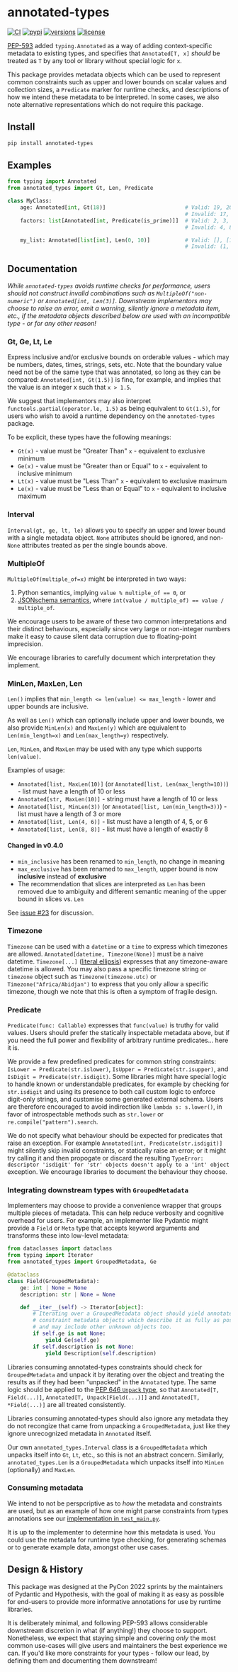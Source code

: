 # annotated-types

[![CI](https://github.com/annotated-types/annotated-types/workflows/CI/badge.svg?event=push)](https://github.com/annotated-types/annotated-types/actions?query=event%3Apush+branch%3Amain+workflow%3ACI)
[![pypi](https://img.shields.io/pypi/v/annotated-types.svg)](https://pypi.python.org/pypi/annotated-types)
[![versions](https://img.shields.io/pypi/pyversions/annotated-types.svg)](https://github.com/annotated-types/annotated-types)
[![license](https://img.shields.io/github/license/annotated-types/annotated-types.svg)](https://github.com/annotated-types/annotated-types/blob/main/LICENSE)

[PEP-593](https://peps.python.org/pep-0593/) added `typing.Annotated` as a way of
adding context-specific metadata to existing types, and specifies that
`Annotated[T, x]` _should_ be treated as `T` by any tool or library without special
logic for `x`.

This package provides metadata objects which can be used to represent common
constraints such as upper and lower bounds on scalar values and collection sizes,
a `Predicate` marker for runtime checks, and
descriptions of how we intend these metadata to be interpreted. In some cases,
we also note alternative representations which do not require this package.

## Install

```bash
pip install annotated-types
```

## Examples

```python
from typing import Annotated
from annotated_types import Gt, Len, Predicate

class MyClass:
    age: Annotated[int, Gt(18)]                         # Valid: 19, 20, ...
                                                        # Invalid: 17, 18, "19", 19.0, ...
    factors: list[Annotated[int, Predicate(is_prime)]]  # Valid: 2, 3, 5, 7, 11, ...
                                                        # Invalid: 4, 8, -2, 5.0, "prime", ...

    my_list: Annotated[list[int], Len(0, 10)]           # Valid: [], [10, 20, 30, 40, 50]
                                                        # Invalid: (1, 2), ["abc"], [0] * 20
```

## Documentation

_While `annotated-types` avoids runtime checks for performance, users should not
construct invalid combinations such as `MultipleOf("non-numeric")` or `Annotated[int, Len(3)]`.
Downstream implementors may choose to raise an error, emit a warning, silently ignore
a metadata item, etc., if the metadata objects described below are used with an
incompatible type - or for any other reason!_

### Gt, Ge, Lt, Le

Express inclusive and/or exclusive bounds on orderable values - which may be numbers,
dates, times, strings, sets, etc. Note that the boundary value need not be of the
same type that was annotated, so long as they can be compared: `Annotated[int, Gt(1.5)]`
is fine, for example, and implies that the value is an integer x such that `x > 1.5`.

We suggest that implementors may also interpret `functools.partial(operator.le, 1.5)`
as being equivalent to `Gt(1.5)`, for users who wish to avoid a runtime dependency on
the `annotated-types` package.

To be explicit, these types have the following meanings:

* `Gt(x)` - value must be "Greater Than" `x` - equivalent to exclusive minimum
* `Ge(x)` - value must be "Greater than or Equal" to `x` - equivalent to inclusive minimum
* `Lt(x)` - value must be "Less Than" `x` - equivalent to exclusive maximum
* `Le(x)` - value must be "Less than or Equal" to `x` - equivalent to inclusive maximum

### Interval

`Interval(gt, ge, lt, le)` allows you to specify an upper and lower bound with a single
metadata object. `None` attributes should be ignored, and non-`None` attributes
treated as per the single bounds above.

### MultipleOf

`MultipleOf(multiple_of=x)` might be interpreted in two ways:

1. Python semantics, implying `value % multiple_of == 0`, or
2. [JSONschema semantics](https://json-schema.org/draft/2020-12/json-schema-validation.html#rfc.section.6.2.1),
   where `int(value / multiple_of) == value / multiple_of`.

We encourage users to be aware of these two common interpretations and their
distinct behaviours, especially since very large or non-integer numbers make
it easy to cause silent data corruption due to floating-point imprecision.

We encourage libraries to carefully document which interpretation they implement.

### MinLen, MaxLen, Len

`Len()` implies that `min_length <= len(value) <= max_length` - lower and upper bounds are inclusive.

As well as `Len()` which can optionally include upper and lower bounds, we also
provide `MinLen(x)` and `MaxLen(y)` which are equivalent to `Len(min_length=x)`
and `Len(max_length=y)` respectively.

`Len`, `MinLen`, and `MaxLen` may be used with any type which supports `len(value)`.

Examples of usage:

* `Annotated[list, MaxLen(10)]` (or `Annotated[list, Len(max_length=10))`) - list must have a length of 10 or less
* `Annotated[str, MaxLen(10)]` - string must have a length of 10 or less
* `Annotated[list, MinLen(3))` (or `Annotated[list, Len(min_length=3))`) - list must have a length of 3 or more
* `Annotated[list, Len(4, 6)]` - list must have a length of 4, 5, or 6
* `Annotated[list, Len(8, 8)]` - list must have a length of exactly 8

#### Changed in v0.4.0

* `min_inclusive` has been renamed to `min_length`, no change in meaning
* `max_exclusive` has been renamed to `max_length`, upper bound is now **inclusive** instead of **exclusive**
* The recommendation that slices are interpreted as `Len` has been removed due to ambiguity and different semantic
  meaning of the upper bound in slices vs. `Len`

See [issue #23](https://github.com/annotated-types/annotated-types/issues/23) for discussion.

### Timezone

`Timezone` can be used with a `datetime` or a `time` to express which timezones
are allowed. `Annotated[datetime, Timezone(None)]` must be a naive datetime.
`Timezone[...]` ([literal ellipsis](https://docs.python.org/3/library/constants.html#Ellipsis))
expresses that any timezone-aware datetime is allowed. You may also pass a specific
timezone string or `timezone` object such as `Timezone(timezone.utc)` or
`Timezone("Africa/Abidjan")` to express that you only allow a specific timezone,
though we note that this is often a symptom of fragile design.

### Predicate

`Predicate(func: Callable)` expresses that `func(value)` is truthy for valid values.
Users should prefer the statically inspectable metadata above, but if you need
the full power and flexibility of arbitrary runtime predicates... here it is.

We provide a few predefined predicates for common string constraints:
`IsLower = Predicate(str.islower)`, `IsUpper = Predicate(str.isupper)`, and
`IsDigit = Predicate(str.isdigit)`.
Some libraries might have special logic to handle known or understandable predicates,
for example by checking for `str.isdigit` and using its presence to both call custom
logic to enforce digit-only strings, and customise some generated external schema.
Users are therefore encouraged to avoid indirection like `lambda s: s.lower()`, in
favor of introspectable methods such as `str.lower` or `re.compile("pattern").search`.

We do not specify what behaviour should be expected for predicates that raise
an exception.  For example `Annotated[int, Predicate(str.isdigit)]` might silently
skip invalid constraints, or statically raise an error; or it might try calling it
and then propogate or discard the resulting
`TypeError: descriptor 'isdigit' for 'str' objects doesn't apply to a 'int' object`
exception.  We encourage libraries to document the behaviour they choose.

### Integrating downstream types with `GroupedMetadata`

Implementers may choose to provide a convenience wrapper that groups multiple pieces of metadata.
This can help reduce verbosity and cognitive overhead for users.
For example, an implementer like Pydantic might provide a `Field` or `Meta` type that accepts keyword arguments and transforms these into low-level metadata:

```python
from dataclasses import dataclass
from typing import Iterator
from annotated_types import GroupedMetadata, Ge

@dataclass
class Field(GroupedMetadata):
    ge: int | None = None
    description: str | None = None

    def __iter__(self) -> Iterator[object]:
        # Iterating over a GroupedMetadata object should yield annotated-types
        # constraint metadata objects which describe it as fully as possible,
        # and may include other unknown objects too.
        if self.ge is not None:
            yield Ge(self.ge)
        if self.description is not None:
            yield Description(self.description)
```

Libraries consuming annotated-types constraints should check for `GroupedMetadata` and unpack it by iterating over the object and treating the results as if they had been "unpacked" in the `Annotated` type.  The same logic should be applied to the [PEP 646 `Unpack` type](https://peps.python.org/pep-0646/), so that `Annotated[T, Field(...)]`, `Annotated[T, Unpack[Field(...)]]` and `Annotated[T, *Field(...)]` are all treated consistently.

Libraries consuming annotated-types should also ignore any metadata they do not recongize that came from unpacking a `GroupedMetadata`, just like they ignore unrecognized metadata in `Annotated` itself.

Our own `annotated_types.Interval` class is a `GroupedMetadata` which unpacks itself into `Gt`, `Lt`, etc., so this is not an abstract concern.  Similarly, `annotated_types.Len` is a `GroupedMetadata` which unpacks itself into `MinLen` (optionally) and `MaxLen`.

### Consuming metadata

We intend to not be perspcriptive as to _how_ the metadata and constraints are used, but as an example of how one might parse constraints from types annotations see our [implementation in `test_main.py`](https://github.com/annotated-types/annotated-types/blob/f59cf6d1b5255a0fe359b93896759a180bec30ae/tests/test_main.py#L94-L103).

It is up to the implementer to determine how this metadata is used.
You could use the metadata for runtime type checking, for generating schemas or to generate example data, amongst other use cases.

## Design & History

This package was designed at the PyCon 2022 sprints by the maintainers of Pydantic
and Hypothesis, with the goal of making it as easy as possible for end-users to
provide more informative annotations for use by runtime libraries.

It is deliberately minimal, and following PEP-593 allows considerable downstream
discretion in what (if anything!) they choose to support. Nonetheless, we expect
that staying simple and covering _only_ the most common use-cases will give users
and maintainers the best experience we can. If you'd like more constraints for your
types - follow our lead, by defining them and documenting them downstream!
